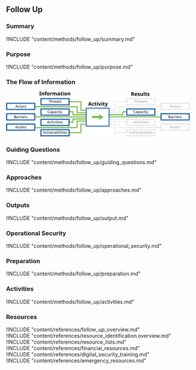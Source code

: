 ## Follow Up

### Summary
!INCLUDE "content/methods/follow_up/summary.md"

### Purpose
!INCLUDE "content/methods/follow_up/purpose.md"

### The Flow of Information
![ Information Flow](content/images/info_flows/follow_up.svg)

### Guiding Questions
!INCLUDE "content/methods/follow_up/guiding_questions.md"

### Approaches
!INCLUDE "content/methods/follow_up/approaches.md"

### Outputs
!INCLUDE "content/methods/follow_up/output.md"

### Operational Security
!INCLUDE "content/methods/follow_up/operational_security.md"

### Preparation
!INCLUDE "content/methods/follow_up/preparation.md"

### Activities
!INCLUDE "content/methods/follow_up/activities.md"

### Resources
<div class="greybox">
!INCLUDE "content/references/follow_up_overview.md"
</div>

<div class="greybox">
!INCLUDE "content/references/resource_identification.overview.md"
</div>

<div class="greybox">
!INCLUDE "content/references/resource_lists.md"
</div>

<div class="greybox">
!INCLUDE "content/references/financial_resources.md"
</div>

<div class="greybox">
!INCLUDE "content/references/digital_security_training.md"
</div>

<div class="greybox">
!INCLUDE "content/references/emergency_resources.md"
</div>

